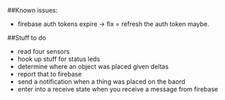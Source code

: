##Known issues:

- firebase auth tokens expire -> fix = refresh the auth token maybe.

##Stuff to do
- read four sensors
- hook up stuff for status leds
- determine where an object was placed given deltas
- report that to firebase
- send a notification when a thing was placed on the baord
- enter into a receive state when you receive a message from firebase

